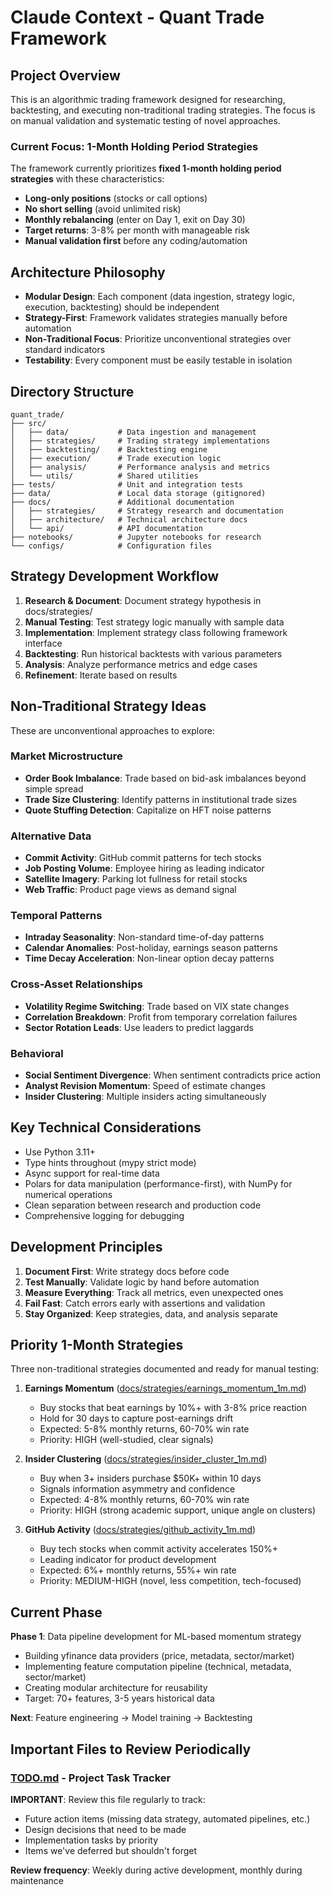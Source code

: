 # Claude Context - Quant Trade Framework

## Project Overview
This is an algorithmic trading framework designed for researching, backtesting, and executing non-traditional trading strategies. The focus is on manual validation and systematic testing of novel approaches.

### Current Focus: 1-Month Holding Period Strategies
The framework currently prioritizes **fixed 1-month holding period strategies** with these characteristics:
- **Long-only positions** (stocks or call options)
- **No short selling** (avoid unlimited risk)
- **Monthly rebalancing** (enter on Day 1, exit on Day 30)
- **Target returns**: 3-8% per month with manageable risk
- **Manual validation first** before any coding/automation

## Architecture Philosophy
- **Modular Design**: Each component (data ingestion, strategy logic, execution, backtesting) should be independent
- **Strategy-First**: Framework validates strategies manually before automation
- **Non-Traditional Focus**: Prioritize unconventional strategies over standard indicators
- **Testability**: Every component must be easily testable in isolation

## Directory Structure
```
quant_trade/
├── src/
│   ├── data/           # Data ingestion and management
│   ├── strategies/     # Trading strategy implementations
│   ├── backtesting/    # Backtesting engine
│   ├── execution/      # Trade execution logic
│   ├── analysis/       # Performance analysis and metrics
│   └── utils/          # Shared utilities
├── tests/              # Unit and integration tests
├── data/               # Local data storage (gitignored)
├── docs/               # Additional documentation
│   ├── strategies/     # Strategy research and documentation
│   ├── architecture/   # Technical architecture docs
│   └── api/            # API documentation
├── notebooks/          # Jupyter notebooks for research
└── configs/            # Configuration files
```

## Strategy Development Workflow
1. **Research & Document**: Document strategy hypothesis in docs/strategies/
2. **Manual Testing**: Test strategy logic manually with sample data
3. **Implementation**: Implement strategy class following framework interface
4. **Backtesting**: Run historical backtests with various parameters
5. **Analysis**: Analyze performance metrics and edge cases
6. **Refinement**: Iterate based on results

## Non-Traditional Strategy Ideas
These are unconventional approaches to explore:

### Market Microstructure
- **Order Book Imbalance**: Trade based on bid-ask imbalances beyond simple spread
- **Trade Size Clustering**: Identify patterns in institutional trade sizes
- **Quote Stuffing Detection**: Capitalize on HFT noise patterns

### Alternative Data
- **Commit Activity**: GitHub commit patterns for tech stocks
- **Job Posting Volume**: Employee hiring as leading indicator
- **Satellite Imagery**: Parking lot fullness for retail stocks
- **Web Traffic**: Product page views as demand signal

### Temporal Patterns
- **Intraday Seasonality**: Non-standard time-of-day patterns
- **Calendar Anomalies**: Post-holiday, earnings season patterns
- **Time Decay Acceleration**: Non-linear option decay patterns

### Cross-Asset Relationships
- **Volatility Regime Switching**: Trade based on VIX state changes
- **Correlation Breakdown**: Profit from temporary correlation failures
- **Sector Rotation Leads**: Use leaders to predict laggards

### Behavioral
- **Social Sentiment Divergence**: When sentiment contradicts price action
- **Analyst Revision Momentum**: Speed of estimate changes
- **Insider Clustering**: Multiple insiders acting simultaneously

## Key Technical Considerations
- Use Python 3.11+
- Type hints throughout (mypy strict mode)
- Async support for real-time data
- Polars for data manipulation (performance-first), with NumPy for numerical operations
- Clean separation between research and production code
- Comprehensive logging for debugging

## Development Principles
1. **Document First**: Write strategy docs before code
2. **Test Manually**: Validate logic by hand before automation
3. **Measure Everything**: Track all metrics, even unexpected ones
4. **Fail Fast**: Catch errors early with assertions and validation
5. **Stay Organized**: Keep strategies, data, and analysis separate

## Priority 1-Month Strategies

Three non-traditional strategies documented and ready for manual testing:

1. **Earnings Momentum** ([docs/strategies/earnings_momentum_1m.md](docs/strategies/earnings_momentum_1m.md))
   - Buy stocks that beat earnings by 10%+ with 3-8% price reaction
   - Hold for 30 days to capture post-earnings drift
   - Expected: 5-8% monthly returns, 60-70% win rate
   - Priority: HIGH (well-studied, clear signals)

2. **Insider Clustering** ([docs/strategies/insider_cluster_1m.md](docs/strategies/insider_cluster_1m.md))
   - Buy when 3+ insiders purchase $50K+ within 10 days
   - Signals information asymmetry and confidence
   - Expected: 4-8% monthly returns, 60-70% win rate
   - Priority: HIGH (strong academic support, unique angle on clusters)

3. **GitHub Activity** ([docs/strategies/github_activity_1m.md](docs/strategies/github_activity_1m.md))
   - Buy tech stocks when commit activity accelerates 150%+
   - Leading indicator for product development
   - Expected: 6%+ monthly returns, 55%+ win rate
   - Priority: MEDIUM-HIGH (novel, less competition, tech-focused)

## Current Phase
**Phase 1**: Data pipeline development for ML-based momentum strategy
- Building yfinance data providers (price, metadata, sector/market)
- Implementing feature computation pipeline (technical, metadata, sector/market)
- Creating modular architecture for reusability
- Target: 70+ features, 3-5 years historical data

**Next**: Feature engineering → Model training → Backtesting

## Important Files to Review Periodically

### [TODO.md](TODO.md) - Project Task Tracker
**IMPORTANT**: Review this file regularly to track:
- Future action items (missing data strategy, automated pipelines, etc.)
- Design decisions that need to be made
- Implementation tasks by priority
- Items we've deferred but shouldn't forget

**Review frequency**: Weekly during active development, monthly during maintenance
